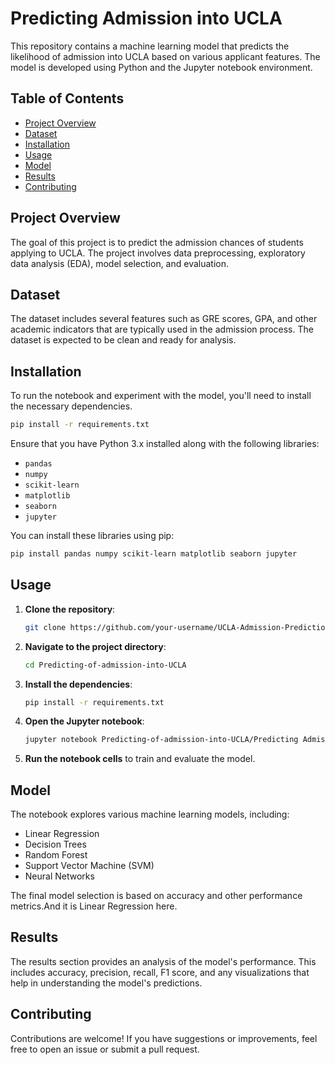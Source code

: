 

# Predicting Admission into UCLA

This repository contains a machine learning model that predicts the likelihood of admission into UCLA based on various applicant features. The model is developed using Python and the Jupyter notebook environment.

## Table of Contents

- [Project Overview](#project-overview)
- [Dataset](#dataset)
- [Installation](#installation)
- [Usage](#usage)
- [Model](#model)
- [Results](#results)
- [Contributing](#contributing)

## Project Overview

The goal of this project is to predict the admission chances of students applying to UCLA. The project involves data preprocessing, exploratory data analysis (EDA), model selection, and evaluation.

## Dataset

The dataset includes several features such as GRE scores, GPA, and other academic indicators that are typically used in the admission process. The dataset is expected to be clean and ready for analysis.

## Installation

To run the notebook and experiment with the model, you'll need to install the necessary dependencies.

```bash
pip install -r requirements.txt
```

Ensure that you have Python 3.x installed along with the following libraries:

- `pandas`
- `numpy`
- `scikit-learn`
- `matplotlib`
- `seaborn`
- `jupyter`

You can install these libraries using pip:

```bash
pip install pandas numpy scikit-learn matplotlib seaborn jupyter
```

## Usage

1. **Clone the repository**:
   ```bash
   git clone https://github.com/your-username/UCLA-Admission-Prediction.git
   ```
   
2. **Navigate to the project directory**:
   ```bash
   cd Predicting-of-admission-into-UCLA
   ```
   
3. **Install the dependencies**:
   ```bash
   pip install -r requirements.txt
   ```

4. **Open the Jupyter notebook**:
   ```bash
   jupyter notebook Predicting-of-admission-into-UCLA/Predicting Admission into UCLA.ipynb
   ```

5. **Run the notebook cells** to train and evaluate the model.

## Model

The notebook explores various machine learning models, including:

- Linear Regression
- Decision Trees
- Random Forest
- Support Vector Machine (SVM)
- Neural Networks

The final model selection is based on accuracy and other performance metrics.And it is Linear Regression here.

## Results

The results section provides an analysis of the model's performance. This includes accuracy, precision, recall, F1 score, and any visualizations that help in understanding the model's predictions.

## Contributing

Contributions are welcome! If you have suggestions or improvements, feel free to open an issue or submit a pull request.
